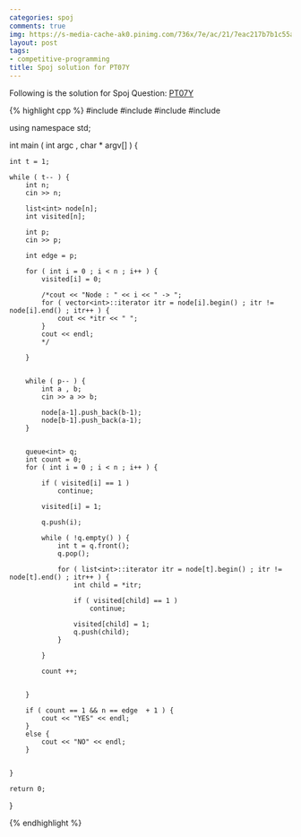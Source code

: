 ```yaml
---
categories: spoj
comments: true
img: https://s-media-cache-ak0.pinimg.com/736x/7e/ac/21/7eac217b7b1c55ab7fd56758e4e181be.jpg
layout: post
tags:
- competitive-programming
title: Spoj solution for PT07Y
---
```


Following is the solution for Spoj Question: [PT07Y](http://www.spoj.com/problems/PT07Y/)

{% highlight cpp %}
#include <iostream>
#include <vector>
#include <queue>
#include <list>

using namespace std;

int main ( int argc , char * argv[] ) {

	int t = 1;

	while ( t-- ) {
		int n;
		cin >> n;

		list<int> node[n];
		int visited[n];

		int p;
		cin >> p;

		int edge = p;

		for ( int i = 0 ; i < n ; i++ ) {
			visited[i] = 0;

			/*cout << "Node : " << i << " -> ";
			for ( vector<int>::iterator itr = node[i].begin() ; itr != node[i].end() ; itr++ ) {
				cout << *itr << " ";
			}
			cout << endl;
			*/

		}


		while ( p-- ) {
			int a , b;
			cin >> a >> b;

			node[a-1].push_back(b-1);
			node[b-1].push_back(a-1);
		}

		
		queue<int> q;
		int count = 0;
		for ( int i = 0 ; i < n ; i++ ) {

			if ( visited[i] == 1 )
				continue;

			visited[i] = 1;

			q.push(i);

			while ( !q.empty() ) {
				int t = q.front();
				q.pop();

				for ( list<int>::iterator itr = node[t].begin() ; itr != node[t].end() ; itr++ ) {
					int child = *itr;

					if ( visited[child] == 1 )
						continue;

					visited[child] = 1;
					q.push(child);
				}
				
			}

			count ++;
			

		}

		if ( count == 1 && n == edge  + 1 ) {
			cout << "YES" << endl;
		}
		else {
			cout << "NO" << endl;
		}


	}

	return 0;

}



{% endhighlight %}